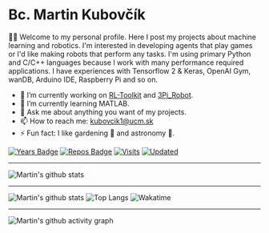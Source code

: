 # Bc. Martin Kubovčík

👋🏼 Welcome to my personal profile. Here I post my projects about machine learning and robotics. I'm interested in developing agents that play games or I'd like making robots that perform any tasks. I'm using primary Python and C/C++ languages because I work with many performance required applications. I have experiences with Tensorflow 2 & Keras, OpenAI Gym, wanDB, Arduino IDE, Raspberry Pi and so on.

- 🔭 I’m currently working on [RL-Toolkit](https://github.com/markub3327/rl-toolkit) and [3Pi_Robot](https://github.com/markub3327/3Pi_Robot).
- 🌱 I’m currently learning MATLAB.
- 💬 Ask me about anything you want of my projects.
- 📫 How to reach me: kubovcik1@ucm.sk
- ⚡ Fun fact: I like gardening 🌹 and astronomy 🔭.

[![Years Badge](https://badges.pufler.dev/years/markub3327)](https://badges.pufler.dev)
[![Repos Badge](https://badges.pufler.dev/repos/markub3327)](https://badges.pufler.dev)
[![Visits](https://badges.pufler.dev/visits/markub3327/markub3327)](https://badges.pufler.dev)
[![Updated](https://badges.pufler.dev/updated/markub3327/markub3327)](https://badges.pufler.dev)

---

![Martin's github stats](https://github-profile-trophy.vercel.app/?username=markub3327&theme=dracula)

---

![Martin's github stats](https://github-readme-stats.vercel.app/api?username=markub3327&show_icons=true&include_all_commits=true&theme=radical)
![Top Langs](https://github-readme-stats.vercel.app/api/top-langs/?username=markub3327&layout=compact&theme=radical&langs_count=10)
![Wakatime](https://github-readme-stats.vercel.app/api/wakatime?username=markub3327&hide_title=false&theme=radical&hide_border=false)

---

![Martin's github activity graph](https://activity-graph.herokuapp.com/graph?username=markub3327&theme=rogue)

<!--
**markub3327/markub3327** is a ✨ _special_ ✨ repository because its `README.md` (this file) appears on your GitHub profile.

Here are some ideas to get you started:

- 🔭 I’m currently working on ...
- 🌱 I’m currently learning ...
- 👯 I’m looking to collaborate on ...
- 🤔 I’m looking for help with ...
- 💬 Ask me about ...
- 📫 How to reach me: ...
- 😄 Pronouns: ...
- ⚡ Fun fact: ...
-->
